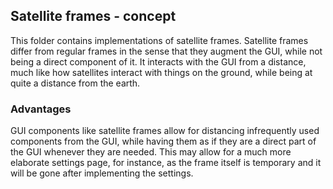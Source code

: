 ## Satellite frames - concept
This folder contains implementations of satellite frames.
Satellite frames differ from regular frames in the sense that they augment the GUI, while not being a direct component 
of it. It interacts with the GUI from a distance, much like how satellites interact with things on the ground, while 
being at quite a distance from the earth.

### Advantages
GUI components like satellite frames allow for distancing infrequently used components from the GUI, while having them 
as if they are a direct part of the GUI whenever they are needed.
This may allow for a much more elaborate settings page, for instance, as the frame itself is temporary and it will be 
gone after implementing the settings.

